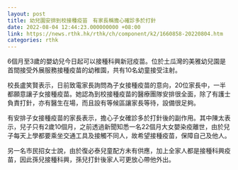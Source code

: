 ```yaml
---
layout: post
title: 幼兒園安排到校接種疫苗　有家長稱擔心確診多於打針
date: 2022-08-04 12:44:23.000000000 +08:00
link: https://news.rthk.hk/rthk/ch/component/k2/1660858-20220804.htm
categories: rthk
---
```


6個月至3歲的嬰幼兒今日起可以接種科興新冠疫苗。位於土瓜灣的美雅幼兒園是首間接受外展服務接種疫苗的幼稚園，共有10名幼童接受注射。

校長盧笑賢表示，日前致電家長詢問為子女接種疫苗的意向，20位家長中，一半都願意讓子女接種疫苗。她認為到校接種疫苗的醫療團隊安排很全面，除了有護士負責打針，亦有醫生在場，而且設有等候區讓家長等待，設備很足夠。

有安排子女接種疫苗的家長表示，擔心子女確診多於打針後的副作用。其中陳太表示，兒子只有2歲10個月，之前透過新聞知悉一名22個月大女嬰染疫離世，由於兒子每天上學都要乘坐交通工具及接觸不同人，故希望接種疫苗，保障自己及他人。

另一名市民招女士說，由於復必泰兒童配方未有供應，加上全家人都是接種科興疫苗，因此孫兒接種科興，孫兒打針後家人可更放心帶他外出。
